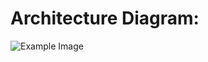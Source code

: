 ﻿# Architecture Diagram:
 ![Example Image](images/portfolio-web-arch.jpg "This is an example image")

